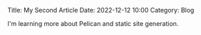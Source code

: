 Title: My Second Article
Date: 2022-12-12 10:00
Category: Blog

I'm learning more about Pelican and static site generation.
